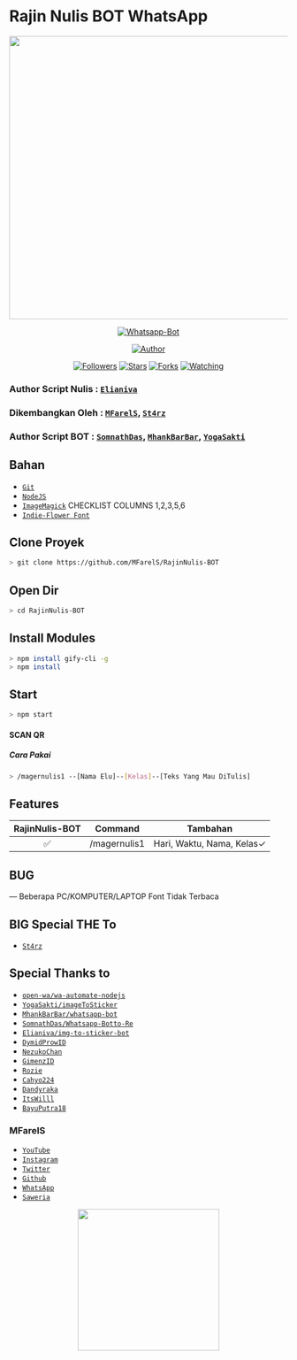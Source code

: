 # Rajin Nulis BOT WhatsApp
<p align="center">
<img src="https://raw.githubusercontent.com/mfarels/RajinNulis-BOT/master/mager/MFarelS.jpg" width="512" height="512"/>
</p>
<p align="center">
<a href="#"><img title="Whatsapp-Bot" src="https://img.shields.io/badge/Whatsapp Bot Nulis-green?colorA=%23ff0000&colorB=%23017e40&style=for-the-badge"></a>
</p>
<p align="center">
<a href="https://github.com/MFarelS"><img title="Author" src="https://img.shields.io/badge/Author-MFarelS-red.svg?style=for-the-badge&logo=github"></a>
</p>
<p align="center">
<a href="https://github.com/MFarelS/followers"><img title="Followers" src="https://img.shields.io/github/followers/MFarelS?color=blue&style=flat-square"></a>
<a href="https://github.com/MFarelS/RajinNulis-BOT/stargazers/"><img title="Stars" src="https://img.shields.io/github/stars/MFarelS/RajinNulis-BOT?color=red&style=flat-square"></a>
<a href="https://github.com/MFarelS/RajinNulis-BOT/network/members"><img title="Forks" src="https://img.shields.io/github/forks/MFarelS/RajinNulis-BOT?color=red&style=flat-square"></a>
<a href="https://github.com/MFarelS/RajinNulis-BOT/watchers"><img title="Watching" src="https://img.shields.io/github/watchers/MFarelS/RajinNulis-BOT?label=Watchers&color=blue&style=flat-square"></a>
</p>

### Author Script Nulis : [`Elianiva`](https://github.com/elianiva/img-to-sticker-bot)
### Dikembangkan Oleh : [`MFarelS`](https://github.com/MFarelS/RajinNulis-BOT), [`St4rz`](https://github.com/bintang73)
### Author  Script BOT : [`SomnathDas`](https://github.com/SomnathDas/Whatsapp-Botto-Re), [`MhankBarBar`](https://github.com/mhankbarbar/whatsapp-bot), [`YogaSakti`](https://github.com/YogaSakti/imageToSticker)

## Bahan
* [`Git`](https://git-scm.com/downloads)
* [`NodeJS`](https://nodejs.org/en/download) 
* [`ImageMagick`](https://imagemagick.org/script/download.php) CHECKLIST COLUMNS 1,2,3,5,6
* [`Indie-Flower Font`](https://fonts.google.com/specimen/Indie+Flower) 

## Clone Proyek

```bash
> git clone https://github.com/MFarelS/RajinNulis-BOT
```

## Open Dir

```bash
> cd RajinNulis-BOT
```

## Install Modules

```bash
> npm install gify-cli -g
> npm install
```

## Start

```bash
> npm start
```

#### SCAN QR

##### Cara Pakai
```bash
> /magernulis1 --[Nama Elu]--[Kelas]--[Teks Yang Mau DiTulis]
```

## Features

| RajinNulis-BOT |                Command           | Tambahan |
| :-----------: | :--------------------------------: | :------: |
|       ✅       |   /magernulis1       | Hari, Waktu, Nama, Kelas✓ |

## BUG
— Beberapa PC/KOMPUTER/LAPTOP Font Tidak Terbaca

## BIG Special THE To
* [`St4rz`](https://github.com/bintang73)

## Special Thanks to
* [`open-wa/wa-automate-nodejs`](https://github.com/open-wa/wa-automate-nodejs)
* [`YogaSakti/imageToSticker`](https://github.com/YogaSakti/imageToSticker) 
* [`MhankBarBar/whatsapp-bot`](https://github.com/MhankBarBar/whatsapp-bot) 
* [`SomnathDas/Whatsapp-Botto-Re`](https://github.com/SomnathDas/Whatsapp-Botto-Re)
* [`Elianiva/img-to-sticker-bot`](https://github.com/Elianiva/img-to-sticker-bot) 
* [`DymidProwID`](https://youtube.com/c/DymidProw)  
* [`NezukoChan`](https://instagram.com/nezuko.chan.12)
* [`GimenzID`](https://github.com/Gimenz) 
* [`Rozie`](https://instagram.com/_rooziee) 
* [`Cahyo224`](https://github.com/Cahyo224) 
* [`Dandyraka`](https://github.com/dandyraka) 
* [`ItsWilll`](https://instagram.com/its.willl_) 
* [`BayuPutra18`](https://github.com/bayuputra18) 

### MFarelS
* [`YouTube`](https://https://m.youtube.com/channel/UCYfBSMa1JJbKwD8bNm-etiA) 
* [`Instagram`](https://instagram.com/mfarelsyahtiawan) 
* [`Twitter`](https://twitter.com/MSyahtiawan) 
* [`Github`](https://github.com/MFarelS) 
* [`WhatsApp`](https://wa.me/6281219087237) 
* [`Saweria`](https://saweria.co/donate/MFarelS)


<p align="center">
<img src="https://raw.githubusercontent.com/mfarels/RajinNulis-BOT/master/mager/Jarottt.jpg" width="256" height="256"/>
</p>

